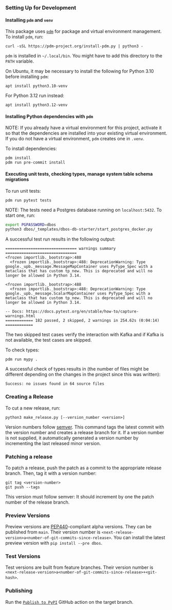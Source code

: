 ### Setting Up for Development

#### Installing `pdm` and `venv`

This package uses [`pdm`](https://pdm-project.org/en/latest/) for package and
virtual environment management.
To install `pdm`, run:

```
curl -sSL https://pdm-project.org/install-pdm.py | python3 -
```

`pdm` is installed in `~/.local/bin`. You might have to add this directory to 
the `PATH` variable.

On Ubuntu, it may be necessary to install the following for Python 3.10 before 
installing `pdm`:

```
apt install python3.10-venv
```

For Python 3.12 run instead:

```
apt install python3.12-venv
```

#### Installing Python dependencies with `pdm`

NOTE: If you already have a virtual environment for this project, activate
it so that the dependencies are installed into your existing virtual
environment. If you do not have a virtual environment, `pdm` creates one
in `.venv`.

To install dependencies:

```
pdm install
pdm run pre-commit install
```

#### Executing unit tests, checking types, manage system table schema migrations

To run unit tests:

```
pdm run pytest tests
```

NOTE: The tests need a Postgres database running on `localhost:5432`. To start
one, run:

```bash
export PGPASSWORD=dbos
python3 dbos/_templates/dbos-db-starter/start_postgres_docker.py
```

A successful test run results in the following output:

```
=============================== warnings summary ===============================
<frozen importlib._bootstrap>:488
  <frozen importlib._bootstrap>:488: DeprecationWarning: Type google._upb._message.MessageMapContainer uses PyType_Spec with a metaclass that has custom tp_new. This is deprecated and will no longer be allowed in Python 3.14.

<frozen importlib._bootstrap>:488
  <frozen importlib._bootstrap>:488: DeprecationWarning: Type google._upb._message.ScalarMapContainer uses PyType_Spec with a metaclass that has custom tp_new. This is deprecated and will no longer be allowed in Python 3.14.

-- Docs: https://docs.pytest.org/en/stable/how-to/capture-warnings.html
============ 182 passed, 2 skipped, 2 warnings in 254.62s (0:04:14) ============
```

The two skipped test cases verify the interaction with Kafka and if Kafka is not available,
the test cases are skipped.

To check types:

```
pdm run mypy .
```

A successful check of types results in (the number of files might be different depending
on the changes in the project since this was written):

```
Success: no issues found in 64 source files
```

### Creating a Release

To cut a new release, run:

```shell
python3 make_release.py [--version_number <version>]
```

Version numbers follow [semver](https://semver.org/).
This command tags the latest commit with the version number and creates a
release branch for it.
If a version number is not supplied, it automatically generated a version number
by incrementing the last released minor version.

### Patching a release

To patch a release, push the patch as a commit to the appropriate release
branch.
Then, tag it with a version number:

```shell
git tag <version-number>
git push --tags
```

This version must follow semver: It should increment by one the patch number of
the release branch.

### Preview Versions

Preview versions are [PEP440](https://peps.python.org/pep-0440/)-compliant alpha
versions.
They can be published from `main`.
Their version number is
`<next-release-version>a<number-of-git-commits-since-release>`.
You can install the latest preview version with `pip install --pre dbos`.

### Test Versions

Test versions are built from feature branches.
Their version number is
`<next-release-version>a<number-of-git-commits-since-release>+<git-hash>`.

### Publishing

Run the [`Publish to PyPI`](./.github/workflows/publish.yml) GitHub action on
the target branch.
